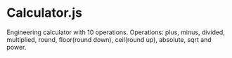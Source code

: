# Calculator.js
 Engineering calculator with 10 operations.
Operations: plus, minus, divided, multiplied, round, floor(round down), ceil(round up), absolute, sqrt and power.
